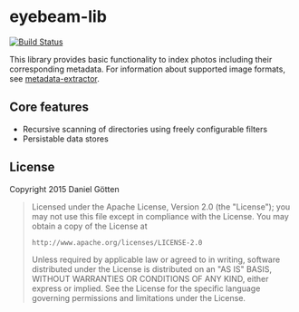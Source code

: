 # eyebeam-lib

[![Build Status](https://travis-ci.org/dangoe/eyebeam-lib.svg?branch=develop)](https://travis-ci.org/dangoe/eyebeam-lib)

This library provides basic functionality to index photos including their corresponding metadata.
For information about supported image formats, see [metadata-extractor](https://github.com/drewnoakes/metadata-extractor).

## Core features

* Recursive scanning of directories using freely configurable filters
* Persistable data stores


## License

Copyright 2015 Daniel Götten

> Licensed under the Apache License, Version 2.0 (the "License");
> you may not use this file except in compliance with the License.
> You may obtain a copy of the License at
>
>     http://www.apache.org/licenses/LICENSE-2.0
>
> Unless required by applicable law or agreed to in writing, software
> distributed under the License is distributed on an "AS IS" BASIS,
> WITHOUT WARRANTIES OR CONDITIONS OF ANY KIND, either express or implied.
> See the License for the specific language governing permissions and
> limitations under the License.
